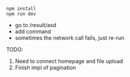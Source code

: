 ```
npm install
npm run dev
```

- go to /result/asd
- add command
- sometimes the network call fails, just re-run


TODO:

1. Need to connect homepage and file upload
2. Finish impl of pagination
